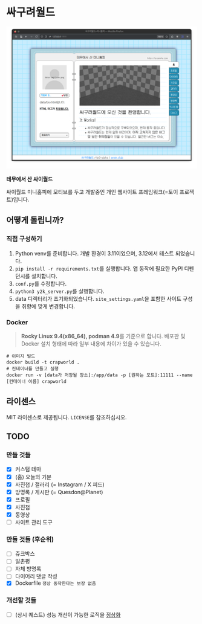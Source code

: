 # 싸구려월드
![title01.png](_docs/title01.png)

**테무에서 산 싸이월드**

싸이월드 미니홈피에 모티브를 두고 개발중인 개인 웹사이트 프레임워크(=토이 프로젝트)입니다.

## 어떻게 돌립니까?
### 직접 구성하기
1. Python venv를 준비합니다. 개발 환경이 3.11이었으며, 3.12에서 테스트 되었습니다.
2. `pip install -r requirements.txt`를 실행합니다. 앱 동작에 필요한 PyPI 디펜던시를 설치합니다.
3. `conf.py`를 수정합니다.
4. `python3 y2k_server.py`를 실행합니다.
5. data 디렉터리가 초기화되었습니다. `site_settings.yaml`을 포함한 사이트 구성을 취향에 맞게 변경합니다.

### Docker
> **Rocky Linux 9.4(x86_64), podman 4.9**를 기준으로 합니다. 배포판 및 Docker 설치 형태에 따라 일부 내용에 차이가 있을 수 있습니다.
```shell
# 이미지 빌드
docker build -t crapworld .
# 컨테이너를 만들고 실행
docker run -v [data가 저장될 장소]:/app/data -p [원하는 포트]:11111 --name [컨테이너 이름] crapworld
```

## 라이센스
MIT 라이센스로 제공됩니다. `LICENSE`를 참조하십시오.

## TODO
### 만들 것들
- [x] 커스텀 테마
- [x] (홈) 오늘의 기분
- [x] 사진첩 / 갤러리 (= Instagram / X 피드)
- [x] 방명록 / 게시판 (= Quesdon@Planet)
- [x] 프로필
- [x] 사진첩
- [x] 동영상
- [ ] 사이트 관리 도구
### 만들 것들 (후순위)
- [ ] 쥬크박스
- [ ] 일촌평
- [ ] 자체 방명록
- [ ] 다이어리 댓글 작성
- [x] Dockerfile `정상 동작한다는 보장 없음`
### 개선할 것들
- [ ] (상시 퀘스트) 성능 개선이 가능한 로직을 [정상화](https://youtu.be/cYRkZmBuDqI)
